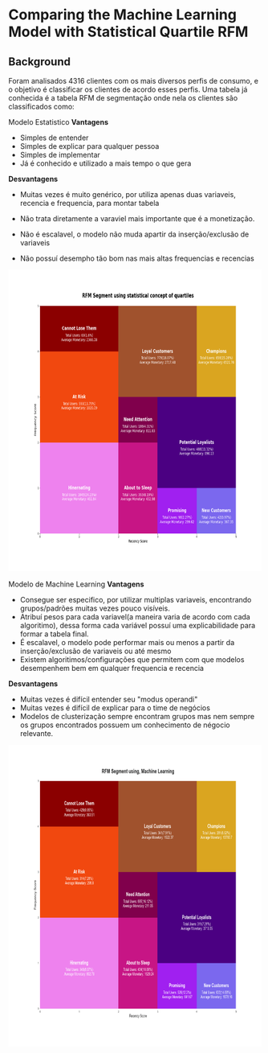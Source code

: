 # Comparing the Machine Learning Model with Statistical Quartile RFM

## Background
Foram analisados 4316 clientes com os mais diversos perfis de consumo, e o objetivo é classificar os clientes de acordo esses perfis. Uma tabela já conhecida é a tabela RFM de segmentação onde nela os clientes são classificados como: 


Modelo Estatistico
**Vantagens** 

- Simples de entender
- Simples de explicar para qualquer pessoa
- Simples de implementar
- Já é conhecido e utilizado a mais tempo o que gera

**Desvantagens**

- Muitas vezes é muito genérico, por utiliza apenas duas variaveis, recencia e frequencia, para montar tabela
- Não trata diretamente a varaviel mais importante que é a monetização.

- Não é escalavel, o modelo não muda apartir da inserção/exclusão de variaveis
- Não possuí desempho tão bom nas mais altas frequencias e recencias

<center><img src="../images/rfm_statistic.png" alt="rfm_ml" width="800" height="600"/></center>



Modelo de Machine Learning
**Vantagens** 

- Consegue ser especifico, por utilizar multiplas variaveis, encontrando grupos/padrões muitas vezes pouco visíveis.
- Atribuí pesos para cada variavel(a maneira varia de acordo com cada algoritimo), dessa forma cada variável possuí uma explicabilidade para formar a tabela final.
- É escalavel, o modelo pode performar mais ou menos a partir da inserção/exclusão de variaveis ou até mesmo 
- Existem algoritimos/configurações que permitem com que modelos desempenhem bem em qualquer frequencia e recencia

**Desvantagens**
- Muitas vezes é difícil entender seu "modus operandi"
- Muitas vezes é difícil de explicar para o time de negócios
- Modelos de clusterização sempre encontram grupos mas nem sempre os grupos encontrados possuem um conhecimento de négocio relevante.


<center><img src="../images/rfm_ml.png" alt="rfm_ml" width="800" height="600"/></center>